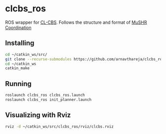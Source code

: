 # clcbs_ros

ROS wrapper for [CL-CBS](https://github.com/APRIL-ZJU/CL-CBS). Follows the structure and format of [MuSHR Coordination](https://github.com/prl-mushr/mushr_coordination)

## Installing

```bash
cd ~/catkin_ws/src/  
git clone --recurse-submodules https://github.com/arnavthareja/clcbs_ros.git
cd ~/catkin_ws
catkin_make
```

## Running
```bash
roslaunch clcbs_ros clcbs_ros.launch
roslaunch clcbs_ros init_planner.launch
```

## Visualizing with Rviz
```bash
rviz -d ~/catkin_ws/src/clcbs_ros/rviz/clcbs.rviz
```

